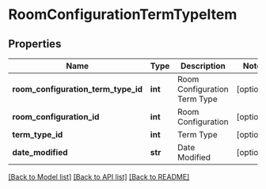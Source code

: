 # RoomConfigurationTermTypeItem

## Properties
Name | Type | Description | Notes
------------ | ------------- | ------------- | -------------
**room_configuration_term_type_id** | **int** | Room Configuration Term Type | [optional] 
**room_configuration_id** | **int** | Room Configuration | [optional] 
**term_type_id** | **int** | Term Type | [optional] 
**date_modified** | **str** | Date Modified | [optional] 

[[Back to Model list]](../README.md#documentation-for-models) [[Back to API list]](../README.md#documentation-for-api-endpoints) [[Back to README]](../README.md)


